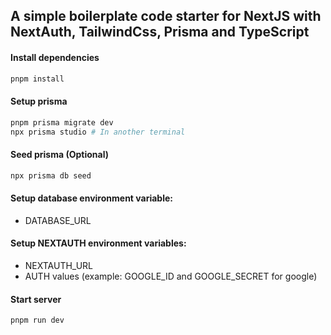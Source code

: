 ## A simple boilerplate code starter for NextJS with NextAuth, TailwindCss, Prisma and TypeScript


#### Install dependencies
```bash
pnpm install
```

#### Setup prisma
```bash
pnpm prisma migrate dev
npx prisma studio # In another terminal
```

#### Seed prisma (Optional)
```bash
npx prisma db seed
```

#### Setup database environment variable:
- DATABASE_URL

#### Setup NEXTAUTH environment variables:
- NEXTAUTH_URL
- AUTH values (example: GOOGLE_ID and GOOGLE_SECRET for google)


#### Start server
```bash
pnpm run dev
```
